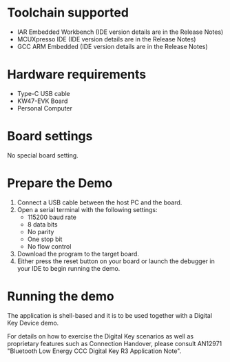 Toolchain supported
===================
- IAR Embedded Workbench (IDE version details are in the Release Notes)
- MCUXpresso IDE (IDE version details are in the Release Notes)
- GCC ARM Embedded (IDE version details are in the Release Notes)

Hardware requirements
=====================
- Type-C USB cable
- KW47-EVK Board
- Personal Computer

Board settings
============
No special board setting.

Prepare the Demo
================
1.  Connect a USB cable between the host PC and the board.
2.  Open a serial terminal with the following settings:
    - 115200 baud rate
    - 8 data bits
    - No parity
    - One stop bit
    - No flow control
3.  Download the program to the target board.
4.  Either press the reset button on your board or launch the debugger in your IDE to begin running the demo.

Running the demo
================
The application is shell-based and it is to be used together with a Digital Key Device demo.

For details on how to exercise the Digital Key scenarios as well as proprietary features such as Connection Handover, please consult AN12971 "Bluetooth Low Energy CCC Digital Key R3 Application Note".
